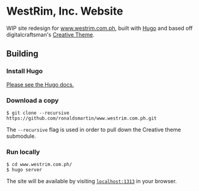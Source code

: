# WestRim, Inc. Website

WIP site redesign for www.westrim.com.ph, built with [Hugo](https://gohugo.io) and based off digitalcraftsman's [Creative Theme](https://github.com/digitalcraftsman/hugo-creative-theme).

## Building

### Install Hugo

[Please see the Hugo docs.](https://gohugo.io/overview/installing/)

### Download a copy

  ```
  $ git clone --recursive https://github.com/ronaldsmartin/www.westrim.com.ph.git
  ```

  The `--recursive` flag is used in order to pull down the Creative theme submodule.
  
### Run locally

  ```
  $ cd www.westrim.com.ph/
  $ hugo server
  ```

The site will be available by visiting [`localhost:1313`](http://localhost:1313) in your browser.
